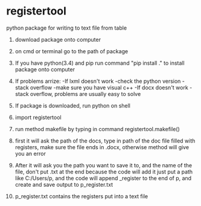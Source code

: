 # registertool
python package for writing to text file from table

1) download package onto computer

2) on cmd or terminal go to the path of package

3) If you have python(3.4) and pip run command "pip install ." to install package onto computer

4) If problems arrize:
  -If lxml doesn't work
    -check the python version
    -stack overflow
    -make sure you have visual c++
  -If docx doesn't work
    -stack overflow, problems are usually easy to solve
    
5) If package is downloaded, run python on shell

6) import registertool

7) run method makefile by typing in command registertool.makefile()

8) first it will ask the path of the docs, type in path of the doc file filled with registers, make sure the file ends in .docx, otherwise method will give you an error

9) After it will ask you the path you want to save it to, and the name of the file, don't put .txt at the end because the code will add it just put a path like C:/Users/p, and the code will append _register to the end of p, and create and save output to p_register.txt

10) p_register.txt contains the registers put into a text file

